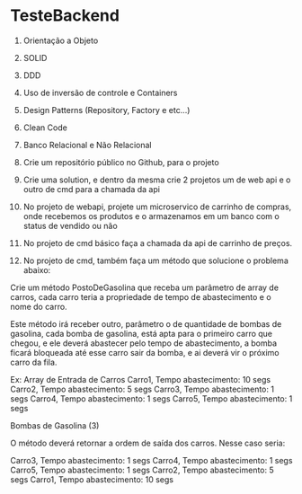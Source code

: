 # TesteBackend


1.	Orientação a Objeto
2.	SOLID
3.	DDD
4.	Uso de inversão de controle e Containers
5.	Design Patterns (Repository, Factory e etc...)
6.	Clean Code
7.	Banco Relacional e Não Relacional

1.	Crie um repositório público no Github, para o projeto
2.	Crie uma solution, e dentro da mesma crie 2 projetos um de web api e o outro de cmd para a chamada da api
3.	No projeto de webapi, projete um microservico de carrinho de compras, onde recebemos os produtos e o armazenamos em um banco com o status de vendido ou não 
4.	No projeto de cmd básico faça a chamada da api de carrinho de preços.
5.	No projeto de cmd, também faça um método que solucione o problema abaixo:

Crie um método PostoDeGasolina que receba um parâmetro de array de carros, cada carro teria a propriedade de tempo de abastecimento e o nome do carro.

Este método irá receber outro, parâmetro o de quantidade de bombas de gasolina, cada bomba de gasolina, está apta para o primeiro carro que chegou, e ele deverá abastecer pelo tempo de abastecimento, a bomba ficará bloqueada até esse carro sair da bomba, e ai deverá vir o próximo carro da fila.
 
Ex: 
Array de Entrada de Carros
Carro1, Tempo abastecimento: 10 segs
Carro2, Tempo abastecimento: 5 segs
Carro3, Tempo abastecimento: 1 segs
Carro4, Tempo abastecimento: 1 segs
Carro5, Tempo abastecimento: 1 segs

Bombas de Gasolina (3)

O método deverá retornar a ordem de saída dos carros. Nesse caso seria:

Carro3, Tempo abastecimento: 1 segs
Carro4, Tempo abastecimento: 1 segs
Carro5, Tempo abastecimento: 1 segs
Carro2, Tempo abastecimento: 5 segs
Carro1, Tempo abastecimento: 10 segs
